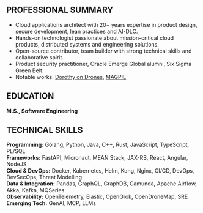 ## PROFESSIONAL SUMMARY
- Cloud applications architect with 20+ years expertise in product design, secure development, lean practices and AI-DLC. 
- Hands-on technologist passionate about mission-critical cloud products, distributed systems and engineering solutions. 
- Open-source contributor, team builder with strong technical skills and collaborative spirit. 
- Product security practitioner, Oracle Emerge Global alumni, Six Sigma Green Belt. 
- Notable works:
    [Dorothy on Drones](https://github.com/thegeekcentaur/dorothy-on-drones),
    [MAGPIE](https://github.com/thegeekcentaur/magpie)

## EDUCATION
**M.S., Software Engineering**

## TECHNICAL SKILLS
**Programming:** Golang, Python, Java, C++, Rust, JavaScript, TypeScript, PL/SQL  
**Frameworks:** FastAPI, Micronaut, MEAN Stack, JAX-RS, React, Angular, NodeJS  
**Cloud & DevOps:** Docker, Kubernetes, Helm, Kong, Nginx, CI/CD, DevOps, DevSecOps, Threat Modelling  
**Data & Integration:** Pandas, GraphQL, GraphDB, Camunda, Apache Airflow, Akka, Kafka, MQSeries  
**Observability:** OpenTelemetry, Elastic, OpenGrok, OpenDroneMap, SRE  
**Emerging Tech:** GenAI, MCP, LLMs
